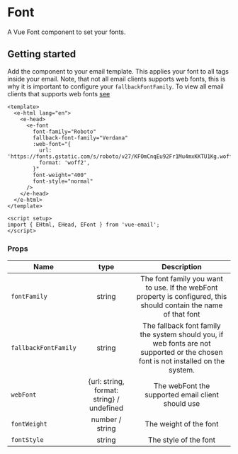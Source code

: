 # Font
A Vue Font component to set your fonts.

## Getting started

Add the component to your email template. This applies your font to all tags inside your email.
Note, that not all email clients supports web fonts, this is why it is important to configure your `fallbackFontFamily`.
To view all email clients that supports web fonts [see](https://www.caniemail.com/features/css-at-font-face/)


```vue
<template>
  <e-html lang="en">
    <e-head>
      <e-font
        font-family="Roboto"
        fallback-font-family="Verdana"
        :web-font="{
          url: 'https://fonts.gstatic.com/s/roboto/v27/KFOmCnqEu92Fr1Mu4mxKKTU1Kg.woff2'
          format: 'woff2',
        }"
        font-weight="400"
        font-style="normal"
      />
    </e-head>
  </e-html>
</template>

<script setup>
import { EHtml, EHead, EFont } from 'vue-email';
</script>
```

### Props

| Name                 |      type       |                                                            Description                                                            |
| -------------------- | :-------------: | :-------------------------------------------------------------------------------------------------------------------------------: |
| `fontFamily`         |     string      |         The font family you want to use. If the webFont property is configured, this should contain the name of that font         |
| `fallbackFontFamily` |     string      | The fallback font family the system should you, if web fonts are not supported or the chosen font is not installed on the system. |
| `webFont`            |     {url: string, format: string} / undefined      |                                         The webFont the supported email client should use                                         |
| `fontWeight`         | number / string |                                                      The weight of the font                                                       |
| `fontStyle`          |     string      |                                                       The style of the font                                                       |
